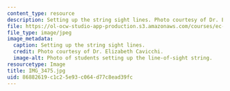 ```yaml
---
content_type: resource
description: Setting up the string sight lines. Photo courtesy of Dr. Elizabeth Cavicchi.
file: https://ol-ocw-studio-app-production.s3.amazonaws.com/courses/ec-050-recreate-experiments-from-history-inform-the-future-from-the-past-galileo-january-iap-2010/86882619c1c25e93c064d77c8ead39fc_IMG_3475.jpg
file_type: image/jpeg
image_metadata:
  caption: Setting up the string sight lines.
  credit: Photo courtesy of Dr. Elizabeth Cavicchi.
  image-alt: Photo of students setting up the line-of-sight string.
resourcetype: Image
title: IMG_3475.jpg
uid: 86882619-c1c2-5e93-c064-d77c8ead39fc
---
```

